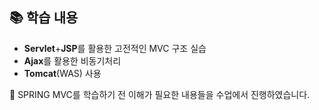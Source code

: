 ## 📚 학습 내용

- **Servlet**+**JSP**를 활용한 고전적인 MVC 구조 실습 
- **Ajax**를 활용한 비동기처리 
- **Tomcat**(WAS) 사용  

📌 SPRING MVC를 학습하기 전 이해가 필요한 내용들을 수업에서 진행하였습니다. 
